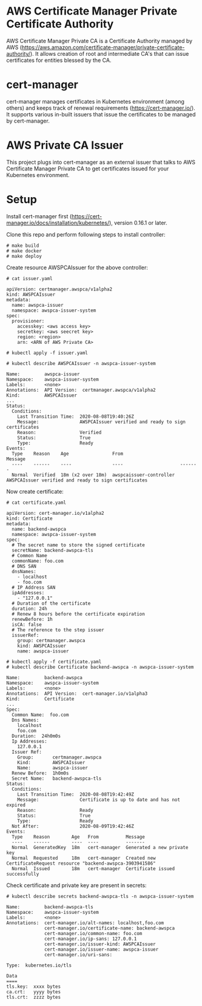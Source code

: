 # AWS Certificate Manager Private Certificate Authority

AWS Certificate Manager Private CA is a Certificate Authority managed by AWS (https://aws.amazon.com/certificate-manager/private-certificate-authority/). It allows creation of root and intermediate CA's that can issue certificates for entities blessed by the CA.

# cert-manager

cert-manager manages certificates in Kubernetes environment (among others) and keeps track of renewal requirements (https://cert-manager.io/). It supports various in-built issuers that issue the certificates to be managed by cert-manager.

# AWS Private CA Issuer

This project plugs into cert-manager as an external issuer that talks to AWS Certificate Manager Private CA to get certificates issued for your Kubernetes environment.

# Setup

Install cert-manager first (https://cert-manager.io/docs/installation/kubernetes/), version 0.16.1 or later.

Clone this repo and perform following steps to install controller:

```
# make build
# make docker
# make deploy
```

Create resource AWSPCAIssuer for the above controller:

```
# cat issuer.yaml

apiVersion: certmanager.awspca/v1alpha2
kind: AWSPCAIssuer
metadata:
  name: awspca-issuer
  namespace: awspca-issuer-system
spec:
  provisioner:
    accesskey: <aws access key>
    secretkey: <aws seecret key>
    region: <region>
    arn: <ARN of AWS Private CA>
```

```
# kubectl apply -f issuer.yaml

# kubectl describe AWSPCAIssuer -n awspca-issuer-system

Name:         awspca-issuer
Namespace:    awspca-issuer-system
Labels:       <none>
Annotations:  API Version:  certmanager.awspca/v1alpha2
Kind:         AWSPCAIssuer
...
Status:
  Conditions:
    Last Transition Time:  2020-08-08T19:40:26Z
    Message:               AWSPCAIssuer verified and ready to sign certificates
    Reason:                Verified
    Status:                True
    Type:                  Ready
Events:
  Type    Reason    Age                From                     Message
  ----    ------    ----               ----                     -------
  Normal  Verified  18m (x2 over 18m)  awspcaissuer-controller  AWSPCAIssuer verified and ready to sign certificates
```

Now create certificate:

```
# cat certificate.yaml

apiVersion: cert-manager.io/v1alpha2
kind: Certificate
metadata:
  name: backend-awspca
  namespace: awspca-issuer-system
spec:
  # The secret name to store the signed certificate
  secretName: backend-awspca-tls
  # Common Name
  commonName: foo.com
  # DNS SAN
  dnsNames:
    - localhost
    - foo.com
  # IP Address SAN
  ipAddresses:
    - "127.0.0.1"
  # Duration of the certificate
  duration: 24h
  # Renew 8 hours before the certificate expiration
  renewBefore: 1h
  isCA: false
  # The reference to the step issuer
  issuerRef:
    group: certmanager.awspca
    kind: AWSPCAIssuer
    name: awspca-issuer
```

```
# kubectl apply -f certificate.yaml
# kubectl describe Certificate backend-awspca -n awspca-issuer-system

Name:         backend-awspca
Namespace:    awspca-issuer-system
Labels:       <none>
Annotations:  API Version:  cert-manager.io/v1alpha3
Kind:         Certificate
...
Spec:
  Common Name:  foo.com
  Dns Names:
    localhost
    foo.com
  Duration:  24h0m0s
  Ip Addresses:
    127.0.0.1
  Issuer Ref:
    Group:       certmanager.awspca
    Kind:        AWSPCAIssuer
    Name:        awspca-issuer
  Renew Before:  1h0m0s
  Secret Name:   backend-awspca-tls
Status:
  Conditions:
    Last Transition Time:  2020-08-08T19:42:49Z
    Message:               Certificate is up to date and has not expired
    Reason:                Ready
    Status:                True
    Type:                  Ready
  Not After:               2020-08-09T19:42:46Z
Events:
  Type    Reason        Age   From          Message
  ----    ------        ----  ----          -------
  Normal  GeneratedKey  18m   cert-manager  Generated a new private key
  Normal  Requested     18m   cert-manager  Created new CertificateRequest resource "backend-awspca-3903941586"
  Normal  Issued        18m   cert-manager  Certificate issued successfully
```

Check certificate and private key are present in secrets:                                             

```
# kubectl describe secrets backend-awspca-tls -n awspca-issuer-system   

Name:         backend-awspca-tls
Namespace:    awspca-issuer-system
Labels:       <none>
Annotations:  cert-manager.io/alt-names: localhost,foo.com
              cert-manager.io/certificate-name: backend-awspca
              cert-manager.io/common-name: foo.com
              cert-manager.io/ip-sans: 127.0.0.1
              cert-manager.io/issuer-kind: AWSPCAIssuer
              cert-manager.io/issuer-name: awspca-issuer
              cert-manager.io/uri-sans:

Type:  kubernetes.io/tls

Data
====
tls.key:  xxxx bytes
ca.crt:   yyyy bytes
tls.crt:  zzzz bytes
```
